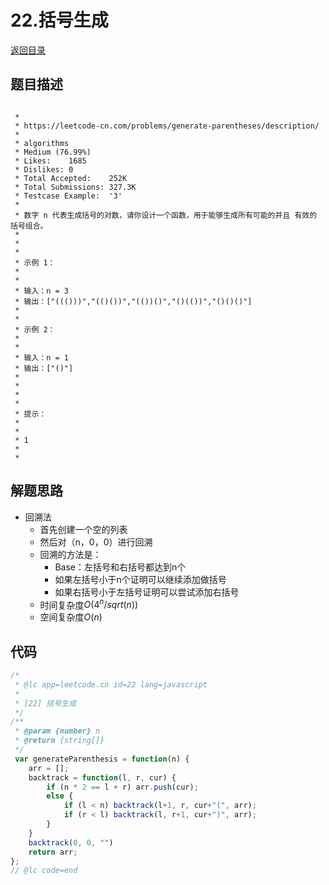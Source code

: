 
# 22.括号生成
[返回目录](../README.md)
  
## 题目描述
```

 *
 * https://leetcode-cn.com/problems/generate-parentheses/description/
 *
 * algorithms
 * Medium (76.99%)
 * Likes:    1685
 * Dislikes: 0
 * Total Accepted:    252K
 * Total Submissions: 327.3K
 * Testcase Example:  '3'
 *
 * 数字 n 代表生成括号的对数，请你设计一个函数，用于能够生成所有可能的并且 有效的 括号组合。
 * 
 * 
 * 
 * 示例 1：
 * 
 * 
 * 输入：n = 3
 * 输出：["((()))","(()())","(())()","()(())","()()()"]
 * 
 * 
 * 示例 2：
 * 
 * 
 * 输入：n = 1
 * 输出：["()"]
 * 
 * 
 * 
 * 
 * 提示：
 * 
 * 
 * 1 
 * 
 * 
```  
  
## 解题思路 
- 回溯法
  - 首先创建一个空的列表
  - 然后对（n，0，0）进行回溯
  - 回溯的方法是：
    - Base：左括号和右括号都达到n个
    - 如果左括号小于n个证明可以继续添加做括号
    - 如果右括号小于左括号证明可以尝试添加右括号
  - 时间复杂度$O(4^n/sqrt(n))$
  - 空间复杂度$O(n)$
  
## 代码
``` js
/*
 * @lc app=leetcode.cn id=22 lang=javascript
 *
 * [22] 括号生成
 */
/**
 * @param {number} n
 * @return {string[]}
 */
 var generateParenthesis = function(n) {
    arr = [];
    backtrack = function(l, r, cur) {
        if (n * 2 == l + r) arr.push(cur);
        else {
            if (l < n) backtrack(l+1, r, cur+"(", arr);
            if (r < l) backtrack(l, r+1, cur+")", arr);
        }
    }
    backtrack(0, 0, "")
    return arr;
};
// @lc code=end

```  
